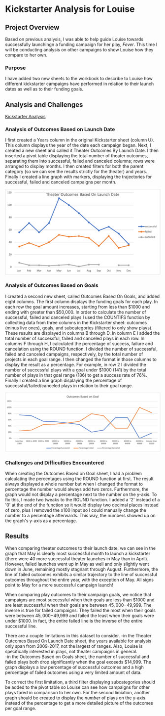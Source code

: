 # Kickstarter Analysis for Louise

## Project Overview
Based on previous analysis, I was able to help guide Louise towards successfully launchingn a funding campaign for her play, *Fever*.  This time I will be conducting analysis on other campaigns to show Louise how they compare to her own.

### Purpose
I have added two new sheets to the workbook to describe to Louise how different kickstarter campaigns have performed in relation to their launch dates as well as to their funding goals.

## Analysis and Challenges

[Kickstarter Analysis](http://github.com/MaxV6ft4/kickstarter-analysis/blob/main/Kickstarter_Challenge_copy.xlsx)

### Analysis of Outcomes Based on Launch Date
I first created a Years column in the original Kickstarter sheet (column U).  This column displays the year of the date each campaign began.  Next, I created a new sheet and called it Theater Outcomes By Launch Date.  I then inserted a pivot table displaying the total number of theater outcomes, separating them into successful, failed and canceled columns; rows were arranged to display months.  I then created filters for both the parent category (so we can see the results strictly for the theater) and years.  Finally I created a line graph with markers, displaying the trajectories for successful, failed and canceled campaigns per month.  

![Theater Outcomes Based on Launch Date](https://github.com/MaxV6ft4/kickstarter-analysis/blob/main/Resources/Theater_Outcomes_vs_Launch.png)

### Analysis of Outcomes Based on Goals
I created a second new sheet, called Outcomes Based On Goals, and added eight columns.  The first column displays the funding goals for each play.  In each row the goal amount increases, starting from less than $1000 and ending with greater than $50,000.  In order to calculate the number of successful, failed and canceled plays I used the COUNTIFS function by collecting data from three columns in the Kickstarter sheet: outcomes (minus live ones), goals, and subcategories (filtered to only show plays). These results are displayed in columns B through D.  In column E I added the total number of successful, failed and canceled plays in each row.  In columns F through H, I calculated the percentage of success, failure and cancelation using the ROUND function.  I divided the number of successful, failed and canceled campaigns, respectively, by the total number of projects in each goal range.  I then changed the format in those columns to display the result as a percentage.  For example, in row 2 I divided the number of successful plays with a goal under $1000 (141) by the total number of plays in that goal range (186) to get a success rate of 76%.  Finally I created a line graph displaying the percentage of successful/failed/canceled plays in relation to their goal range.

![Outcomes Based on Goals](https://github.com/MaxV6ft4/kickstarter-analysis/blob/main/Resources/Outcomes_vs_Goals.png)

### Challenges and Difficulties Encountered
When creating the Outcomes Based on Goal sheet, I had a problem calculating the percentages using the ROUND function at first.  The result always displayed a whole number but when I changed the format to percentage the number would always add two zeros.  Furthermore, the graph would not display a percentage next to the number on the y-axis.  To fix this, I made two tweaks to the ROUND function.  I added a '2' instead of a '0' at the end of the function so it would display two decimal places instead of zero, plus I removed the x100 input so I could manually change the number to a percentage afterwards.  This way, the numbers showed up on the graph's y-axis as a percentage.  

## Results
When comparing theater outcomes to their launch date, we can see in the graph that May is clearly most successful month to launch a kickstarter (there were 40 more successful theater launches in May than in April).  However, failed launches went up in May as well and only slightly went down in June, remaining mostly stagnant through August.  Furthermore, the line of failed outcomes exhibits a similar trajectory to the line of successful outcomes throughout the entire year, with the exception of May.  All signs point to May for a more successful campaign launch!

When comparing play outcomes to their campaign goals, we notice that campaigns are most successful when their goals are less than $1000 and are least successful when their goals are between $45,000-$49,999.  The inverse is true for failed campaigns.  They failed the most when their goals were between $45,000-$49,999 and failed the least when their goals were under $1000.  In fact, the entire failed line is the inverse of the entire successful line.

There are a couple limitations in this dataset to consider.
-in the Theater Outcomes Based On Launch Date sheet, the years available for analysis only span from 2009-2017, not the largest of ranges.  Also, Louise is specifically interested in plays, not theater campaigns in general.  
-in the Outcomes Based on Goals sheet, the number of successful and failed plays both drop significantly when the goal exceeds $14,999.  The graph displays a low percentage of successful outcomes and a high percentage of failed outcomes using a very limited amount of data.

To correct the first limitation, a third filter displaying subcategories should be added to the pivot table so Louise can see how campaigns for other plays fared in comparison to her own.  For the second limiation, another graph should be created to display the *number* of plays on the y-axis instead of the percentage to get a more detailed picture of the outcomes per goal range.
